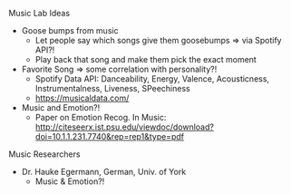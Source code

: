 Music Lab Ideas
- Goose bumps from music
    - Let people say which songs give them goosebumps => via Spotify API?!
    - Play back that song and make them pick the exact moment
- Favorite Song => some correlation with personality?!
    - Spotify Data API: Danceability, Energy, Valence, Acousticness, Instrumentalness, Liveness, SPeechiness
    - https://musicaldata.com/
- Music and Emotion?!
    - Paper on Emotion Recog. In Music: http://citeseerx.ist.psu.edu/viewdoc/download?doi=10.1.1.231.7740&rep=rep1&type=pdf





Music Researchers
- Dr. Hauke Egermann, German, Univ. of York
    - Music & Emotion?!


